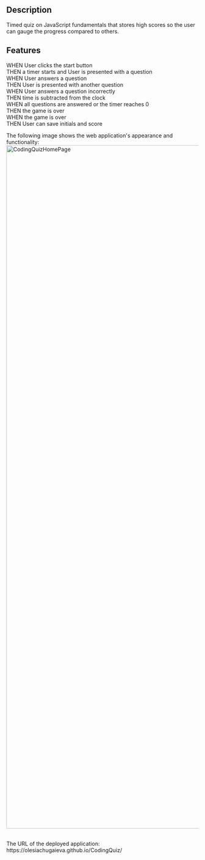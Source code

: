 ## Description

Timed quiz on JavaScript fundamentals that stores high scores so the user can gauge the progress compared to others.

## Features

WHEN User clicks the start button
<br>
THEN a timer starts and User is presented with a question
<br>
WHEN User answers a question
<br>
THEN User is presented with another question
<br>
WHEN User answers a question incorrectly
<br>
THEN time is subtracted from the clock
<br>
WHEN all questions are answered or the timer reaches 0
<br>
THEN the game is over
<br>
WHEN the game is over
<br>
THEN User can save initials and score
<br>

The following image shows the web application's appearance and functionality: 
<img width="1790" alt="CodingQuizHomePage" src="https://user-images.githubusercontent.com/106128434/176218250-aea15234-d33e-48f3-87aa-245263d73b03.png">

<br>
The URL of the deployed application: https://olesiachugaieva.github.io/CodingQuiz/
